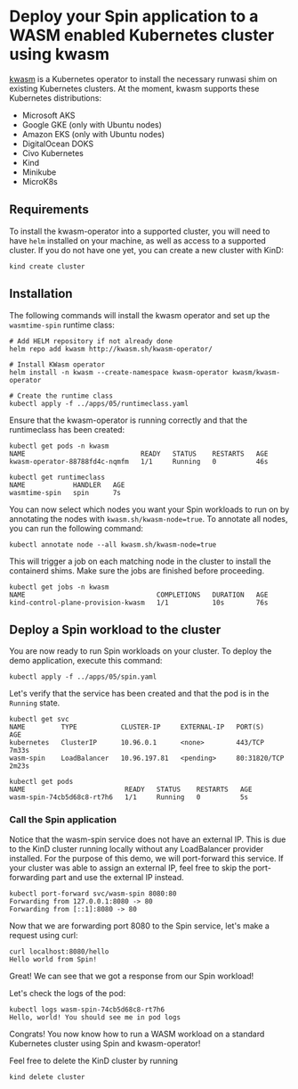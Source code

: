 # Deploy your Spin application to a WASM enabled Kubernetes cluster using kwasm

[kwasm](https://kwasm.sh) is a Kubernetes operator to install the necessary
runwasi shim on existing Kubernetes clusters. At the moment, kwasm supports
these Kubernetes distributions:

- Microsoft AKS
- Google GKE (only with Ubuntu nodes)
- Amazon EKS (only with Ubuntu nodes)
- DigitalOcean DOKS
- Civo Kubernetes
- Kind
- Minikube
- MicroK8s

## Requirements

To install the kwasm-operator into a supported cluster, you will need to have
`helm` installed on your machine, as well as access to a supported cluster. If you do not have one yet, you can create a new cluster with KinD:

```
kind create cluster
```

## Installation

The following commands will install the kwasm operator and set up the `wasmtime-spin` runtime class: 

```
# Add HELM repository if not already done
helm repo add kwasm http://kwasm.sh/kwasm-operator/

# Install KWasm operator
helm install -n kwasm --create-namespace kwasm-operator kwasm/kwasm-operator

# Create the runtime class
kubectl apply -f ../apps/05/runtimeclass.yaml
```

Ensure that the kwasm-operator is running correctly and that the runtimeclass has been created:

```
kubectl get pods -n kwasm
NAME                             READY   STATUS    RESTARTS   AGE
kwasm-operator-88788fd4c-nqmfm   1/1     Running   0          46s

kubectl get runtimeclass
NAME            HANDLER   AGE
wasmtime-spin   spin      7s
```

You can now select which nodes you want your Spin workloads to run on by
annotating the nodes with `kwasm.sh/kwasm-node=true`. To annotate all nodes,
you can run the following command:

```
kubectl annotate node --all kwasm.sh/kwasm-node=true
```

This will trigger a job on each matching node in the cluster to install the containerd shims. Make sure the jobs are finished before proceeding.

```
kubectl get jobs -n kwasm
NAME                                 COMPLETIONS   DURATION   AGE
kind-control-plane-provision-kwasm   1/1           10s        76s
```

## Deploy a Spin workload to the cluster

You are now ready to run Spin workloads on your cluster. To deploy the demo
application, execute this command:

```
kubectl apply -f ../apps/05/spin.yaml
```

Let's verify that the service has been created and that the pod is in the `Running` state.

```
kubectl get svc
NAME         TYPE           CLUSTER-IP     EXTERNAL-IP   PORT(S)        AGE
kubernetes   ClusterIP      10.96.0.1      <none>        443/TCP        7m33s
wasm-spin    LoadBalancer   10.96.197.81   <pending>     80:31820/TCP   2m23s

kubectl get pods
NAME                         READY   STATUS    RESTARTS   AGE
wasm-spin-74cb5d68c8-rt7h6   1/1     Running   0          5s
```

### Call the Spin application

Notice that the wasm-spin service does not have an external IP. This is due to
the KinD cluster running locally without any LoadBalancer provider installed.
For the purpose of this demo, we will port-forward this service. If your
cluster was able to assign an external IP, feel free to skip the
port-forwarding part and use the external IP instead.

```
kubectl port-forward svc/wasm-spin 8080:80
Forwarding from 127.0.0.1:8080 -> 80
Forwarding from [::1]:8080 -> 80
```

Now that we are forwarding port 8080 to the Spin service, let's make a request using curl:

```
curl localhost:8080/hello
Hello world from Spin!
```

Great! We can see that we got a response from our Spin workload!

Let's check the logs of the pod:

```
kubectl logs wasm-spin-74cb5d68c8-rt7h6
Hello, world! You should see me in pod logs
```

Congrats! You now know how to run a WASM workload on a standard Kubernetes cluster using Spin and kwasm-operator!

Feel free to delete the KinD cluster by running

```
kind delete cluster
```